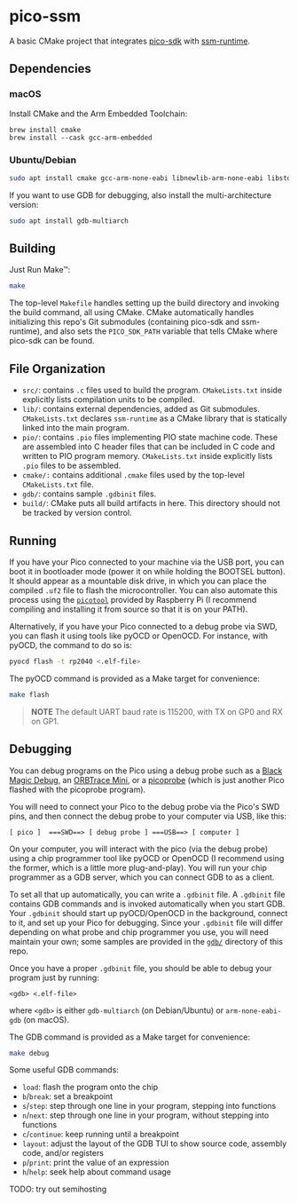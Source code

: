 # pico-ssm

A basic CMake project that integrates [pico-sdk][pico-sdk] with
[ssm-runtime][ssm-runtime].

[pico-sdk]: https://github.com/raspberrypi/pico-sdk
[ssm-runtime]: https://github.com/ssm-lang/ssm-runtime

## Dependencies

### macOS

Install CMake and the Arm Embedded Toolchain:

```
brew install cmake
brew install --cask gcc-arm-embedded
```

### Ubuntu/Debian

```sh
sudo apt install cmake gcc-arm-none-eabi libnewlib-arm-none-eabi libstdc++-arm-none-eabi-newlib
```

If you want to use GDB for debugging, also install the multi-architecture version:

```sh
sudo apt install gdb-multiarch
```

## Building

Just Run Make™:

```sh
make
```

The top-level `Makefile` handles setting up the build directory and invoking the
build command, all using CMake. CMake automatically handles initializing this
repo's Git submodules (containing pico-sdk and ssm-runtime), and also sets the
`PICO_SDK_PATH` variable that tells CMake where pico-sdk can be found.

## File Organization

-   `src/`: contains `.c` files used to build the program. `CMakeLists.txt`
    inside explicitly lists compilation units to be compiled.
-   `lib/`: contains external dependencies, added as Git submodules.
    `CMakeLists.txt` declares `ssm-runtime` as a CMake library that is
    statically linked into the main program.
-   `pio/`: contains `.pio` files implementing PIO state machine code. These are
    assembled into C header files that can be included in C code and written to
    PIO program memory. `CMakeLists.txt` inside explicitly lists `.pio` files to
    be assembled.
-   `cmake/:` contains additional `.cmake` files used by the top-level
    `CMakeLists.txt` file.
-   `gdb/`: contains sample `.gdbinit` files.
-   `build/`: CMake puts all build artifacts in here. This directory should not
    be tracked by version control.

## Running

If you have your Pico connected to your machine via the USB port, you can boot
it in bootloader mode (power it on while holding the BOOTSEL button). It should
appear as a mountable disk drive, in which you can place the compiled `.uf2`
file to flash the microcontroller. You can also automate this process using the
[`picotool`][picotool] provided by Raspberry Pi (I recommend compiling and
installing it from source so that it is on your PATH).

[picotool]: https://github.com/raspberrypi/picotool

Alternatively, if you have your Pico connected to a debug probe via SWD, you can
flash it using tools like pyOCD or OpenOCD. For instance, with pyOCD, the
command to do so is:

```sh
pyocd flash -t rp2040 <.elf-file>
```

The pyOCD command is provided as a Make target for convenience:

```sh
make flash
```

> **NOTE** The default UART baud rate is 115200, with TX on GP0 and RX on GP1.

## Debugging

You can debug programs on the Pico using a debug probe such as a
[Black Magic Debug][black-magic-debug], an [ORBTrace Mini][orbtrace-mini], or
a [picoprobe][picoprobe] (which is just another Pico flashed with the picoprobe
program).

[black-magic-debug]: https://black-magic.org/index.html
[orbtrace-mini]: https://orbcode.org/orbtrace-mini/
[picoprobe]: https://github.com/raspberrypi/picoprobe

You will need to connect your Pico to the debug probe via the Pico's SWD pins,
and then connect the debug probe to your computer via USB, like this:

```
[ pico ]  ===SWD==> [ debug probe ] ===USB==> [ computer ]
```

On your computer, you will interact with the pico (via the debug probe) using
a chip programmer tool like pyOCD or OpenOCD (I recommend using the former,
which is a little more plug-and-play). You will run your chip programmer as
a GDB server, which you can connect GDB to as a client.

To set all that up automatically, you can write a `.gdbinit` file. A `.gdbinit`
file contains GDB commands and is invoked automatically when you start GDB.
Your `.gdbinit` should start up pyOCD/OpenOCD in the background, connect to it,
and set up your Pico for debugging. Since your `.gdbinit` file will differ
depending on what probe and chip programmer you use, you will need maintain your
own; some samples are provided in the [`gdb/`](gdb) directory of this repo.

Once you have a proper `.gdbinit` file, you should be able to debug your program
just by running:

```
<gdb> <.elf-file>
```

where `<gdb>` is either `gdb-multiarch` (on Debian/Ubuntu) or
`arm-none-eabi-gdb` (on macOS).

The GDB command is provided as a Make target for convenience:

```sh
make debug
```

Some useful GDB commands:

-   `load`: flash the program onto the chip
-   `b`/`break`: set a breakpoint
-   `s`/`step`: step through one line in your program, stepping into functions
-   `n`/`next`: step through one line in your program, without stepping into functions
-   `c`/`continue`: keep running until a breakpoint
-   `layout`: adjust the layout of the GDB TUI to show source code, assembly code, and/or registers
-   `p`/`print`: print the value of an expression
-   `h`/`help`: seek help about command usage

TODO: try out semihosting
